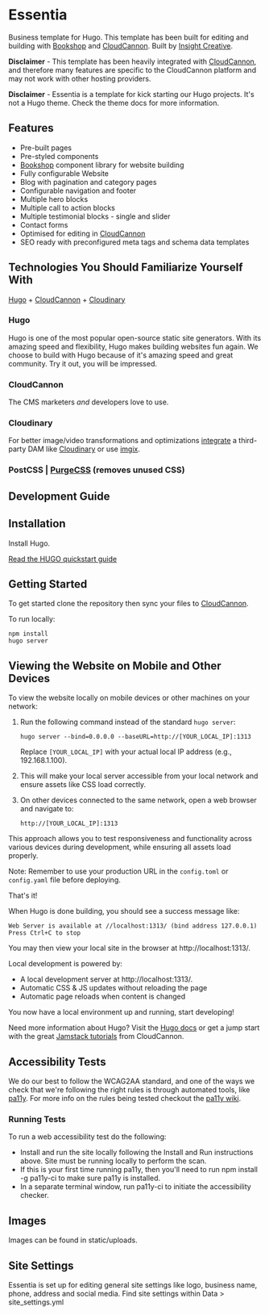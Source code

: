 # Essentia

Business template for Hugo. This template has been built for editing and building with [Bookshop](https://github.com/CloudCannon/bookshop) and [CloudCannon](https://cloudcannon.com/). Built by [Insight Creative](https://insightcreative.com/).

**Disclaimer** - This template has been heavily integrated with [CloudCannon](https://cloudcannon.com/), and therefore many features are specific to the CloudCannon platform and may not work with other hosting providers.

**Disclaimer** - Essentia is a template for kick starting our Hugo projects. It's not a Hugo theme. Check the theme docs for more information.

## Features

* Pre-built pages
* Pre-styled components
* [Bookshop](https://github.com/CloudCannon/bookshop) component library for website building
* Fully configurable Website
* Blog with pagination and category pages
* Configurable navigation and footer
* Multiple hero blocks
* Multiple call to action blocks
* Multiple testimonial blocks - single and slider
* Contact forms
* Optimised for editing in [CloudCannon](https://cloudcannon.com/)  
* SEO ready with preconfigured meta tags and schema data templates

## Technologies You Should Familiarize Yourself With

[Hugo](https://gohugo.io/) + [CloudCannon](https://cloudcannon.com/) + [Cloudinary](https://cloudinary.com/)

### Hugo 
Hugo is one of the most popular open-source static site generators. With its amazing speed and flexibility, Hugo makes building websites fun again. We choose to build with Hugo because of it's amazing speed and great community. Try it out, you will be impressed.

### CloudCannon 
The CMS marketers *and* developers love to use.

### Cloudinary
For better image/video transformations and optimizations [integrate](https://cloudcannon.com/documentation/articles/integrating-your-dam-with-cloudcannon/) a third-party DAM like [Cloudinary](https://cloudinary.com/) or use [imgix](https://imgix.com/).

### PostCSS | [PurgeCSS](https://purgecss.com/) (removes unused CSS)

## Development Guide

## Installation
Install Hugo.

[Read the HUGO quickstart guide](https://gohugo.io/getting-started/quick-start/)

## Getting Started

To get started clone the repository then sync your files to [CloudCannon](https://cloudcannon.com/).

To run locally:

```
npm install
hugo server

```

## Viewing the Website on Mobile and Other Devices

To view the website locally on mobile devices or other machines on your network:

1. Run the following command instead of the standard `hugo server`:

   ```
   hugo server --bind=0.0.0.0 --baseURL=http://[YOUR_LOCAL_IP]:1313
   ```

   Replace `[YOUR_LOCAL_IP]` with your actual local IP address (e.g., 192.168.1.100).

2. This will make your local server accessible from your local network and ensure assets like CSS load correctly.

3. On other devices connected to the same network, open a web browser and navigate to:
   
   `http://[YOUR_LOCAL_IP]:1313`

This approach allows you to test responsiveness and functionality across various devices during development, while ensuring all assets load properly.

Note: Remember to use your production URL in the `config.toml` or `config.yaml` file before deploying.

That's it! 

When Hugo is done building, you should see a success message like:

```
Web Server is available at //localhost:1313/ (bind address 127.0.0.1)
Press Ctrl+C to stop
```

You may then view your local site in the browser at http://localhost:1313/.

Local development is powered by:

* A local development server at http://localhost:1313/.
* Automatic CSS & JS updates without reloading the page
* Automatic page reloads when content is changed

You now have a local environment up and running, start developing!

Need more information about Hugo? Visit the [Hugo docs](https://gohugo.io/documentation/) or get a jump start with the great [Jamstack tutorials](https://cloudcannon.com/community/learn/) from CloudCannon.

## Accessibility Tests
We do our best to follow the WCAG2AA standard, and one of the ways we check that we're following the right rules is through automated tools, like [pa11y](https://github.com/pa11y/pa11y/). For more info on the rules being tested checkout the [pa11y wiki](https://github.com/pa11y/pa11y/wiki/HTML-CodeSniffer-Rules).

### Running Tests
To run a web accessibility test do the following:

* Install and run the site locally following the Install and Run instructions above. Site must be running locally to perform the scan.
* If this is your first time running pa11y, then you'll need to run npm install -g pa11y-ci to make sure pa11y is installed.
* In a separate terminal window, run pa11y-ci to initiate the accessibility checker.

## Images
Images can be found in static/uploads.

## Site Settings

Essentia is set up for editing general site settings like logo, business name, phone, address and social media. Find site settings within Data > site_settings.yml
